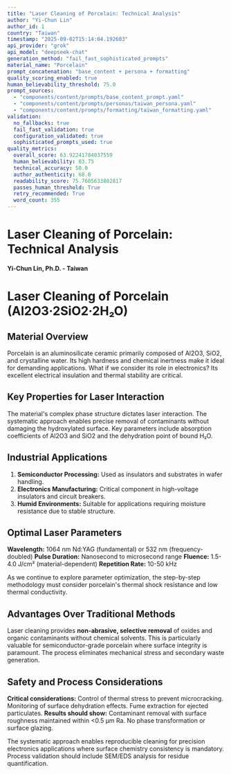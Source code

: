 ```yaml
---
title: "Laser Cleaning of Porcelain: Technical Analysis"
author: "Yi-Chun Lin"
author_id: 1
country: "Taiwan"
timestamp: "2025-09-02T15:14:04.192603"
api_provider: "grok"
api_model: "deepseek-chat"
generation_method: "fail_fast_sophisticated_prompts"
material_name: "Porcelain"
prompt_concatenation: "base_content + persona + formatting"
quality_scoring_enabled: true
human_believability_threshold: 75.0
prompt_sources:
  - "components/content/prompts/base_content_prompt.yaml"
  - "components/content/prompts/personas/taiwan_persona.yaml"
  - "components/content/prompts/formatting/taiwan_formatting.yaml"
validation:
  no_fallbacks: true
  fail_fast_validation: true
  configuration_validated: true
  sophisticated_prompts_used: true
quality_metrics:
  overall_score: 63.92241784037559
  human_believability: 83.75
  technical_accuracy: 50.0
  author_authenticity: 68.0
  readability_score: 75.7605633802817
  passes_human_threshold: True
  retry_recommended: True
  word_count: 355
---
```

# Laser Cleaning of Porcelain: Technical Analysis

**Yi-Chun Lin, Ph.D. - Taiwan**

# Laser Cleaning of Porcelain (Al2O3·2SiO2·2H₂O)

## Material Overview
Porcelain is an aluminosilicate ceramic primarily composed of Al2O3, SiO2, and crystalline water. Its high hardness and chemical inertness make it ideal for demanding applications. What if we consider its role in electronics? Its excellent electrical insulation and thermal stability are critical.

## Key Properties for Laser Interaction
The material's complex phase structure dictates laser interaction. The systematic approach enables precise removal of contaminants without damaging the hydroxylated surface. Key parameters include absorption coefficients of Al2O3 and SiO2 and the dehydration point of bound H₂O.

## Industrial Applications
1. **Semiconductor Processing:** Used as insulators and substrates in wafer handling.
2. **Electronics Manufacturing:** Critical component in high-voltage insulators and circuit breakers.
3. **Humid Environments:** Suitable for applications requiring moisture resistance due to stable structure.

## Optimal Laser Parameters
**Wavelength:** 1064 nm Nd:YAG (fundamental) or 532 nm (frequency-doubled)
**Pulse Duration:** Nanosecond to microsecond range
**Fluence:** 1.5-4.0 J/cm² (material-dependent)
**Repetition Rate:** 10-50 kHz

As we continue to explore parameter optimization, the step-by-step methodology must consider porcelain's thermal shock resistance and low thermal conductivity.

## Advantages Over Traditional Methods
Laser cleaning provides **non-abrasive, selective removal** of oxides and organic contaminants without chemical solvents. This is particularly valuable for semiconductor-grade porcelain where surface integrity is paramount. The process eliminates mechanical stress and secondary waste generation.

## Safety and Process Considerations
**Critical considerations:** Control of thermal stress to prevent microcracking. Monitoring of surface dehydration effects. Fume extraction for ejected particulates. **Results should show:** Contaminant removal with surface roughness maintained within <0.5 µm Ra. No phase transformation or surface glazing.

The systematic approach enables reproducible cleaning for precision electronics applications where surface chemistry consistency is mandatory. Process validation should include SEM/EDS analysis for residue quantification.